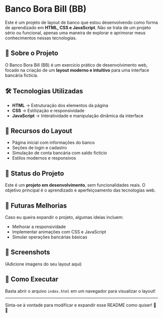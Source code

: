 # Banco Bora Bill (BB)

Este é um projeto de layout de banco que estou desenvolvendo como forma de aprendizado em **HTML, CSS e JavaScript**. Não se trata de um projeto sério ou funcional, apenas uma maneira de explorar e aprimorar meus conhecimentos nessas tecnologias.

## 🚀 Sobre o Projeto

O Banco Bora Bill (BB) é um exercício prático de desenvolvimento web, focado na criação de um **layout moderno e intuitivo** para uma interface bancária fictícia. 

## 🛠️ Tecnologias Utilizadas

- **HTML** → Estruturação dos elementos da página
- **CSS** → Estilização e responsividade
- **JavaScript** → Interatividade e manipulação dinâmica da interface

## 📌 Recursos do Layout

- Página inicial com informações do banco
- Seções de login e cadastro
- Simulação de conta bancária com saldo fictício
- Estilos modernos e responsivos

## 🔧 Status do Projeto

Este é um **projeto em desenvolvimento**, sem funcionalidades reais. O objetivo principal é o aprendizado e aperfeiçoamento das tecnologias web.

## 📅 Futuras Melhorias

Caso eu queira expandir o projeto, algumas ideias incluem:

- Melhorar a responsividade
- Implementar animações com CSS e JavaScript
- Simular operações bancárias básicas

## 🎨 Screenshots

(Adicione imagens do seu layout aqui)

## 📂 Como Executar

Basta abrir o arquivo `index.html` em um navegador para visualizar o layout!

---

Sinta-se à vontade para modificar e expandir esse README como quiser! 🚀😃
